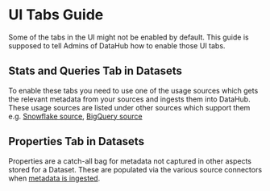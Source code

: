 # UI Tabs Guide

Some of the tabs in the UI might not be enabled by default. This guide is supposed to tell Admins of DataHub how to enable those UI tabs.

## Stats and Queries Tab in Datasets

To enable these tabs you need to use one of the usage sources which gets the relevant metadata from your sources and ingests them into DataHub. These usage sources are listed under other sources which support them e.g. [Snowflake source](../../metadata-ingestion/source_docs/snowflake.md), [BigQuery source](../../metadata-ingestion/source_docs/bigquery.md)

## Properties Tab in Datasets

Properties are a catch-all bag for metadata not captured in other aspects stored for a Dataset. These are populated via the various source connectors when [metadata is ingested](../../metadata-ingestion/README.md).